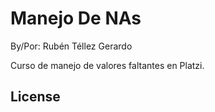 # Manejo De NAs

By/Por: Rubén Téllez Gerardo

Curso de manejo de valores faltantes en Platzi.

## License